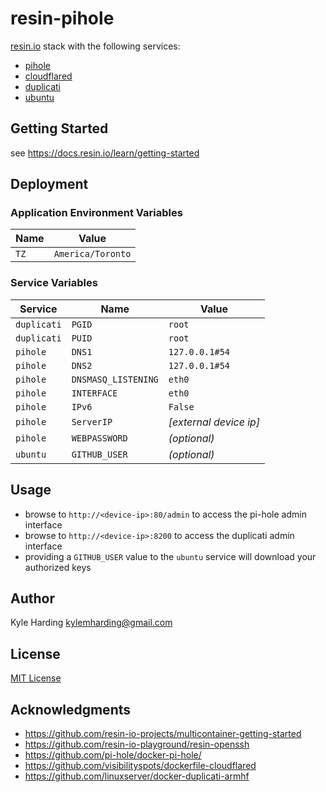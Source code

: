 # resin-pihole

[resin.io](https://resin.io/) stack with the following services:
* [pihole](https://hub.docker.com/r/pihole/pihole/)
* [cloudflared](https://hub.docker.com/r/visibilityspots/cloudflared/)
* [duplicati](https://hub.docker.com/r/lsioarmhf/duplicati/)
* [ubuntu](https://hub.docker.com/r/resin/raspberrypi3-ubuntu/)

## Getting Started

see https://docs.resin.io/learn/getting-started

## Deployment

### Application Environment Variables

|Name|Value|
|---|---|
|`TZ`|`America/Toronto`|

### Service Variables

|Service|Name|Value|
|---|---|---|
|`duplicati`|`PGID`|`root`|
|`duplicati`|`PUID`|`root`|
|`pihole`|`DNS1`|`127.0.0.1#54`|
|`pihole`|`DNS2`|`127.0.0.1#54`|
|`pihole`|`DNSMASQ_LISTENING`|`eth0`|
|`pihole`|`INTERFACE`|`eth0`|
|`pihole`|`IPv6`|`False`|
|`pihole`|`ServerIP`|_[external device ip]_|
|`pihole`|`WEBPASSWORD`|_(optional)_|
|`ubuntu`|`GITHUB_USER`|_(optional)_|

## Usage

* browse to `http://<device-ip>:80/admin` to access the pi-hole admin interface
* browse to `http://<device-ip>:8200` to access the duplicati admin interface
* providing a `GITHUB_USER` value to the `ubuntu` service will download your authorized keys

## Author

Kyle Harding <kylemharding@gmail.com>

## License

[MIT License](./LICENSE)

## Acknowledgments

* https://github.com/resin-io-projects/multicontainer-getting-started
* https://github.com/resin-io-playground/resin-openssh
* https://github.com/pi-hole/docker-pi-hole/
* https://github.com/visibilityspots/dockerfile-cloudflared
* https://github.com/linuxserver/docker-duplicati-armhf
